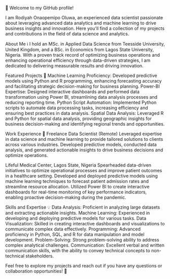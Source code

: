 👋 Welcome to my GitHub profile!

I am Rodiyah Onaopemipo Oluwa, an experienced data scientist passionate about leveraging advanced data analytics and machine learning to drive business insights and innovation. Here you'll find a collection of my projects and contributions in the field of data science and analytics.

About Me ℹ️
I hold an MSc. in Applied Data Science from Teesside University, United Kingdom, and a BSc. in Economics from Lagos State University, Nigeria. With a proven track record of optimizing business operations and enhancing operational efficiency through data-driven strategies, I am dedicated to delivering measurable results and driving innovation.

Featured Projects 🚀
Machine Learning Proficiency:
Developed predictive models using Python and R programming, enhancing forecasting accuracy and facilitating strategic decision-making for business planning.
Power-BI Expertise:
Designed interactive dashboards and performed data transformation using Power BI, streamlining data analysis processes and reducing reporting time.
Python Script Automation:
Implemented Python scripts to automate data processing tasks, increasing efficiency and ensuring best practices in data analysis.
Spatial Data Analysis:
Leveraged R and Python for spatial data analysis, providing geographic insights for business decision-making and identifying regional trends and opportunities.

Work Experience 💼
Freelance Data Scientist (Remote)
Leveraged expertise in data science and machine learning to provide tailored solutions to clients across various industries.
Developed predictive models, conducted data analysis, and generated actionable insights to drive business decisions and optimize operations.

Lifeful Medical Center, Lagos State, Nigeria
Spearheaded data-driven initiatives to optimize operational processes and improve patient outcomes in a healthcare setting.
Developed and deployed predictive models using machine learning techniques to forecast patient admission rates and streamline resource allocation.
Utilized Power BI to create interactive dashboards for real-time monitoring of key performance indicators, enabling proactive decision-making during the pandemic.

Skills and Expertise 💡
Data Analysis: Proficient in analyzing large datasets and extracting actionable insights.
Machine Learning: Experienced in developing and deploying predictive models for various tasks.
Data Visualization: Skilled in creating interactive dashboards and visualizations to communicate complex data effectively.
Programming: Advanced proficiency in Python, SQL, and R for data manipulation and model development.
Problem-Solving: Strong problem-solving ability to address complex analytical challenges.
Communication: Excellent verbal and written communication skills, with the ability to convey technical concepts to non-technical stakeholders.

Feel free to explore my projects and reach out if you have any questions or collaboration opportunities! 🌟

